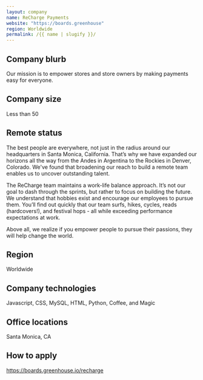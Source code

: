 ```yaml
---
layout: company
name: ReCharge Payments
website: "https://boards.greenhouse"
region: Worldwide
permalink: /{{ name | slugify }}/
---
```


## Company blurb

Our mission is to empower stores and store owners by making payments easy for everyone.

## Company size

Less than 50

## Remote status

The best people are everywhere, not just in the radius around our headquarters in Santa Monica, California. That’s why we have expanded our horizons all the way from the Andes in Argentina to the Rockies in Denver, Colorado. We've found that broadening our reach to build a remote team enables us to uncover outstanding talent.

The ReCharge team maintains a work-life balance approach. It’s not our goal to dash through the sprints, but rather to focus on building the future. We understand that hobbies exist and encourage our employees to pursue them. You’ll find out quickly that our team surfs, hikes, cycles, reads (hardcovers!), and festival hops - all while exceeding performance expectations at work.

Above all, we realize if you empower people to pursue their passions, they will help change the world.

## Region

Worldwide

## Company technologies

Javascript, CSS, MySQL, HTML, Python, Coffee, and Magic

## Office locations

Santa Monica, CA

## How to apply

https://boards.greenhouse.io/recharge